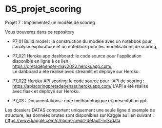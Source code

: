 # DS_projet_scoring

Projet 7 : Implémentez un modèle de scoring 

Vous trouverez dans ce repository
- P7_01 Build model : la construction du modèle avec un notebbok pour l'analyse exploratoire et un notebbok pour les modèlisations de scoring,

- P7_021 Heroku app dashboard: le code source pour l'application disponible en ligne à ce lien :  
https://pretadepenser-may2022.herokuapp.com/  
Le dahboard a été réalisé avec streamlit et déployé sur Heroku.

- P7_022 Heroku APi scoring: le code source pour l'API de scoring :  
https://apiscoringpretadepenser.herokuapp.com/
L'API a été réalisé avec flask et déployé sur Heroku.

- P7_03 : Documentations : note methodologique et présentation ppt.

Les dossiers DATAS comportent uniquement une seule ligne d'exemple de structure, les données brutes sont disponibles sur Kaggle au lien suivant : https://www.kaggle.com/c/home-credit-default-risk/data 


